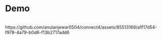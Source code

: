 <h1>Demo</h1>
<br>
https://github.com/anulanjewar0504/connect4/assets/85513169/a1f17d54-f978-4a79-b0d6-f13b2717add6

